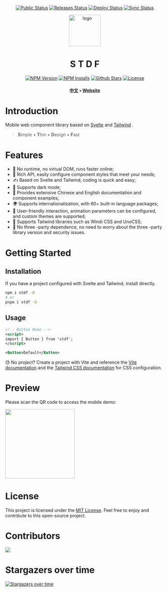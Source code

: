 <div align="center">
  
  [![Public Status](https://github.com/dufu1991/stdf/actions/workflows/auto-public-npm.yml/badge.svg)](https://github.com/dufu1991/stdf/actions/workflows/auto-public-npm.yml)
  [![Releases Status](https://github.com/dufu1991/stdf/actions/workflows/auto-releases.yml/badge.svg)](https://github.com/dufu1991/stdf/actions/workflows/auto-releases.yml)
  [![Deploy Status](https://github.com/dufu1991/stdf/actions/workflows/auto-deploy-demo.yml/badge.svg)](https://github.com/dufu1991/stdf/actions/workflows/auto-deploy-demo.yml)
  [![Sync Status](https://github.com/dufu1991/stdf/actions/workflows/auto-sync-demo.yml/badge.svg)](https://github.com/dufu1991/stdf/actions/workflows/auto-sync-demo.yml)
  
  <picture>
    <source media="(prefers-color-scheme: dark)" srcset="https://stdf.design/assets/favicon_logo_dark/android-chrome-512x512.png">
    <img src="https://stdf.design/assets/favicon_logo/android-chrome-512x512.png" alt="logo" width="100" height="auto" />
  </picture>
  <h1>S T D F</h1>

[![NPM Version](https://badgen.net/npm/v/stdf)](https://www.npmjs.com/package/stdf)
[![NPM Installs](https://badgen.net/npm/dt/stdf?label=installs&icon=npm)](https://www.npmjs.com/package/stdf)
[![Github Stars](https://badgen.net/github/stars/dufu1991/stdf?icon=github)](https://github.com/dufu1991/stdf)
[![License](https://badgen.net/github/license/dufu1991/stdf)](https://github.com/dufu1991/stdf/blob/main/LICENSE)

  <h4>
    <a href="https://github.com/dufu1991/stdf/blob/main/README.md" target="_blank">中文</a>
    <span> • </span>
    <a href="https://stdf.design?lang=en_US" target="_blank">Website</a>
  </h4>
</div>

# Introduction

Mobile web component library based on [Svelte](https://svelte.dev) and [Tailwind](https://www.tailwindcss.com) .

> **S**imple • **T**hin • **D**esign • **F**ast

# Features

-   🚀 No runtime, no virtual DOM, runs faster online;
-   🧰 Rich API, easily configure component styles that meet your needs;
-   ✍ Based on Svelte and Tailwind, coding is quick and easy;
-   🍭 Supports dark mode;
-   📖 Provides extensive Chinese and English documentation and component examples;
-   🌍 Supports internationalization, with 60+ built-in language packages;
-   🫰 User-friendly interaction, animation parameters can be configured, and custom themes are supported;
-   🤝 Supports Tailwind libraries such as Windi CSS and UnoCSS;
-   🫡 No three -party dependence, no need to worry about the three -party library version and security issues.

# Getting Started

## Installation

If you have a project configured with Svelte and Tailwind, install directly.

```bash
npm i stdf -D
# or
pnpm i stdf -D
```

## Usage

```xml
<!-- Button Demo -->
<script>
import { Button } from 'stdf';
</script>

<Button>Default</Button>
```

😓 No project? Create a project with Vite and reference the [Vite documentation](https://vitejs.dev/guide/#scaffolding-your-first-vite-project) and the [Tailwind CSS documentation](https://tailwindcss.com/docs/guides/vite) for CSS configuration.

# Preview

Please scan the QR code to access the mobile demo:

<picture>
  <source media="(prefers-color-scheme: dark)" srcset="https://stdf.design/assets/qr/demo_en_dark.png">
  <img src="https://stdf.design/assets/qr/demo_en.png" width="220" height="220" >
</picture>

# License

This project is licensed under the [MIT License](https://github.com/dufu1991/stdf/blob/main/LICENSE). Feel free to enjoy and contribute to this open-source project.

# Contributors

<a href="https://github.com/dufu1991/stdf/graphs/contributors">
  <img src="https://contrib.rocks/image?repo=dufu1991/stdf" />
</a>

# Stargazers over time

[![Stargazers over time](https://starchart.cc/dufu1991/stdf.svg)](https://starchart.cc/dufu1991/stdf)
